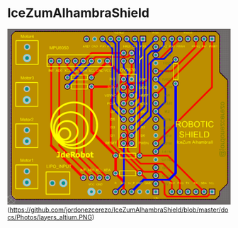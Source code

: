 # IceZumAlhambraShield

![GitHub Logo](/docs/Photos/layers_altium.PNG)(https://github.com/jordonezcerezo/IceZumAlhambraShield/blob/master/docs/Photos/layers_altium.PNG)